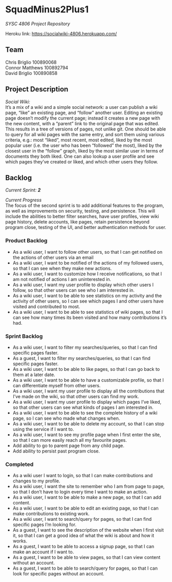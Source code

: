 # SquadMinus2Plus1 #
_SYSC 4806 Project Repository_

Heroku link: https://socialwiki-4806.herokuapp.com/

## Team
Chris Briglio 100890068 <br />
Connor Matthews 100892794 <br />
David Briglio 100890858

## Project Description ##
_Social Wiki:_ <br />
It’s a mix of a wiki and a simple social network: a user can publish a wiki page, “like” an existing page, and “follow” another user. Editing an existing page doesn’t modify the current page; instead it creates a new page with the new content, with a “parent” link to the original page that was edited. This results in a tree of versions of pages, not unlike git. One should be able to query for all wiki pages with the same entry, and sort them using various criteria, e.g.: most “liked”, most recent, most edited, liked by the most popular user (i.e. the user who has been “followed” the most), liked by the closest user in the “follow” graph, liked by the most similar user in terms of documents they both liked. One can also lookup a user profile and see which pages they’ve created or liked, and which other users they follow.

## Backlog ##
_Current Sprint: **2**_ <br />

_Current Progress_ <br />
The focus of the second sprint is to add additional features to the program, as well as improvements on security, testing, and persistence. This will include the abilities to better filter searches, have user profiles, view wiki page history, delete accounts, like pages, retain persistence beyond program close, testing of the UI, and better authentication methods for user.  

### Product Backlog ###
- As a wiki user, I want to follow other users, so that I can get notified on the actions of other users via an email
- As a wiki user, I want to be notified of the actions of my followed users, so that I can see when they make new actions.
- As a wiki user, I want to customize how I receive notifications, so that I am not notified of actions I am uninterested in.
- As a wiki user, I want my user profile to display which other users I follow, so that other users can see who I am interested in.
- As a wiki user, I want to be able to see statistics on my activity and the activity of other users, so I can see which pages I and other users have visited and contributed to most.
- As a wiki user, I want to be able to see statistics of wiki pages, so that I can see how many times its been visited and how many contributions it’s had.

### Sprint Backlog ###
- As a wiki user, I want to filter my searches/queries, so that I can find specific pages faster.
- As a guest, I want to filter my searches/queries, so that I can find specific pages faster.
- As a wiki user, I want to be able to like pages, so that I can go back to them at a later date.
- As a wiki user, I want to be able to have a customizable profile, so that I can differentiate myself from other users.
- As a wiki user, I want my user profile to display all the contributions that I’ve made on the wiki, so that other users can find my work.
- As a wiki user, I want my user profile to display which pages I’ve liked, so that other users can see what kinds of pages I am interested in.
- As a wiki user, I want to be able to see the complete history of a wiki page, so I can see who made what changes when.
- As a wiki user, I want to be able to delete my account, so that I can stop using the service if I want to.
- As a wiki user, I want to see my profile page when I first enter the site, so that I can more easily reach all my favourite pages.
- Add ability to go to parent page from any child page.
- Add ability to persist past program close.

### Completed ###
- As a wiki user I want to login, so that I can make contributions and changes to my profile.
- As a wiki user, I want the site to remember who I am from page to page, so that I don’t have to login every time I want to make an action.
- As a wiki user, I want to be able to make a new page, so that I can add content.
- As a wiki user, I want to be able to edit an existing page, so that I can make contributions to existing work.
- As a wiki user, I want to search/query for pages, so that I can find specific pages I’m looking for.
- As a guest, I want to see the description of the website when I first visit it, so that I can get a good idea of what the wiki is about and how it works.
- As a guest, I want to be able to access a signup page, so that I can make an account if I want to.
- As a guest, I want to be able to view pages, so that I can view content without an account.
- As a guest, I want to be able to search/query for pages, so that I can look for specific pages without an account.